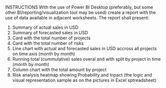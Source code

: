 INSTRUCTIONS
With the use of Power BI Desktop (preferably, but some other BI/reporting/visualization tool may be used) create a report with the use of data available in adjacent worksheets. The report shall present:

1. Summary of actual sales in USD
2. Summary of forecasted sales in USD
3. Card with the total number of projects
4. Card with the total number of risks
5. Line chart with actual and forecasted sales in USD accross all projects on time axis (month by month)
6. Running total (cummulative) sales overal and with split by project in time (month by month)
7. Column chart with the total amount by project
8. Risk analysis heatmap showing Probability and Inpact (the logic and visual representation sample as on the pictures in Excel sptreadsheet)


